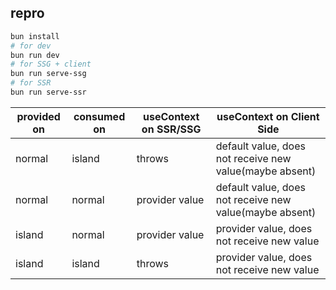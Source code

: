 ## repro

```sh
bun install
# for dev
bun run dev
# for SSG + client
bun run serve-ssg
# for SSR
bun run serve-ssr
```

| provided on | consumed on | useContext on SSR/SSG | useContext on Client Side                               |
| ----------- | ----------- | --------------------- | ------------------------------------------------------- |
| normal      | island      | throws                | default value, does not receive new value(maybe absent) |
| normal      | normal      | provider value        | default value, does not receive new value(maybe absent) |
| island      | normal      | provider value        | provider value, does not receive new value              |
| island      | island      | throws                | provider value, does not receive new value              |
